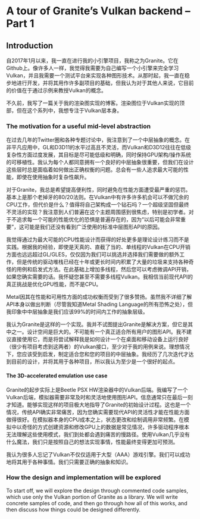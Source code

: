 # A tour of Granite’s Vulkan backend – Part 1

## Introduction


自2017年1月以来，我一直在进行我的小引擎项目，我称之为Granite。它在Github上。像许多人一样，我觉得我需要为自己编写一个小引擎来完全学习Vulkan，并且我需要一个测试平台来实现各种图形技术。从那时起，我一直在稳步地进行开发，并将其用作许多副项目的基础，但我认为对于其他人来说，它目前的价值在于通过示例来教授Vulkan的概念。

不久前，我写了一篇关于我的渲染图实现的博客。渲染图位于Vulkan实现的顶部，但在这个系列中，我想专注于Vulkan层本身。

### The motivation for a useful mid-level abstraction

在过去几年的Twitter圈和各种专题讨论中，我注意到了一个中层抽象的概念。在非平凡应用中，GL和D3D11的水平过高且不灵活，而Vulkan和D3D12往往在低级复杂性方面过度发展，其目标是尽可能低级和明确，同时保持GPU架构/操作系统的可移植性。我认为每个人都同意拥有一个良好的中层抽象很重要，但我们在设计这些层时总是面临着如何做出正确权衡的问题。总会有一些人追求最大可能的性能，即使在使用抽象时复杂性飙升。

对于Granite，我总是希望提高便利性，同时避免在性能方面遭受最严重的惩罚。基本上是那个老掉牙的80/20法则。在Vulkan中有许多许多机会可以不做冗余的CPU工作，但代价是什么？值得将自己架构成一个钻石吗？一个超级坚固但最终不灵活的实现？我注意到人们普遍在这个主题周围感到很焦虑，特别是初学者。对于不追求每一个可能的性能优化的恐惧是普遍存在的，因为“以后可能会非常重要”，这可能是我们还没有看到广泛使用的标准中层图形API的原因。

我觉得通过为最大可能的CPU性能设计而获得的好处更多是理论设计练习而不是实践。根据我的经验，即使是天真的、直截了当的、单线程的Vulkan在CPU开销方面也远远超过GL/GLES，仅仅因为我们可以挑选并选择我们需要做的额外工作，但是传统的驱动堆栈已经在十年或更长时间内积累了大量的垃圾来支持各种奇怪的用例和启发式方法。在此基础上增加多线程，然后您可以考虑微调API开销，如果您确实需要的话。我怀疑您甚至不需要多线程Vulkan。我相信当前现代API的真正挑战是优化GPU性能，而不是CPU。

Metal因其在性能和可用性方面的成功权衡而受到了很多赞扬。虽然我不详细了解API本身以做出判断（尽管我知道Metal Shading Language的所有恐怖之处），但我印象中中层抽象是我们应该99%的时间内工作的抽象层级。

我认为Granite是这样的一个实现。我并不试图提出Granite是解决方案，但它是其中之一。设计空间是巨大的。不可能有一个真正适合所有用户的图形API。我不建议直接使用它，而是将尝试解释我是如何设计一个在桌面和移动设备上运行良好（很少有项目考虑到这两者）的Vulkan接口，至少对于我的用例来说。理想情况下，您应该受到启发，制定适合您和您的项目的中层抽象。我经历了几次迭代才达到目前的设计，并将其用于各种项目，所以我认为至少是一个很好的起点。

#### The 3D-accelerated emulation use case


Granite的起步实际上是Beetle PSX HW渲染器中的Vulkan后端。我编写了一个Vulkan后端，模拟器需要非常及时和灵活地使用图形API。信息通常只在最后一刻才知道。能够实现这样的项目极大地指导了Granite的初始设计过程。这也是一个情况，传统API确实非常痛苦，因为您确实需要现代API的灵活性才能在性能方面做得很好。在模拟器本身的CPU成本之上，状态更改和绘制调用非常频繁。在模拟中以奇怪的方式创建资源和修改GPU上的数据是常见情况，许多驱动程序根本无法理解这些使用模式，我们到处都会遇到痛苦的慢路径。使用Vulkan几乎没有什么魔法，我们只是按照自己的想法实现事情，性能最终变得更加可预测。

我认为很多人忘记了Vulkan不仅仅适用于大型（AAA）游戏引擎。我们可以成功地将其用于各种事情。我们只需要正确的抽象和知识。

### How the design and implementation will be explored

To start off, we will explore the design through commented code samples, which use only the Vulkan portion of Granite as a library. We will write concrete samples of code, and then go through how all of this works, and then discuss how things could be designed differently.